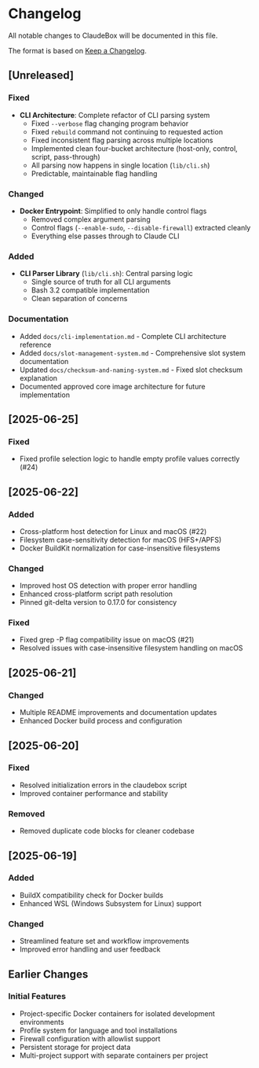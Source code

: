 # Changelog

All notable changes to ClaudeBox will be documented in this file.

The format is based on [Keep a Changelog](https://keepachangelog.com/en/1.0.0/).

## [Unreleased]

### Fixed
- **CLI Architecture**: Complete refactor of CLI parsing system
  - Fixed `--verbose` flag changing program behavior
  - Fixed `rebuild` command not continuing to requested action
  - Fixed inconsistent flag parsing across multiple locations
  - Implemented clean four-bucket architecture (host-only, control, script, pass-through)
  - All parsing now happens in single location (`lib/cli.sh`)
  - Predictable, maintainable flag handling

### Changed
- **Docker Entrypoint**: Simplified to only handle control flags
  - Removed complex argument parsing
  - Control flags (`--enable-sudo`, `--disable-firewall`) extracted cleanly
  - Everything else passes through to Claude CLI

### Added
- **CLI Parser Library** (`lib/cli.sh`): Central parsing logic
  - Single source of truth for all CLI arguments
  - Bash 3.2 compatible implementation
  - Clean separation of concerns
  
### Documentation
- Added `docs/cli-implementation.md` - Complete CLI architecture reference
- Added `docs/slot-management-system.md` - Comprehensive slot system documentation
- Updated `docs/checksum-and-naming-system.md` - Fixed slot checksum explanation
- Documented approved core image architecture for future implementation

## [2025-06-25]

### Fixed
- Fixed profile selection logic to handle empty profile values correctly (#24)

## [2025-06-22]

### Added
- Cross-platform host detection for Linux and macOS (#22)
- Filesystem case-sensitivity detection for macOS (HFS+/APFS)
- Docker BuildKit normalization for case-insensitive filesystems

### Changed
- Improved host OS detection with proper error handling
- Enhanced cross-platform script path resolution
- Pinned git-delta version to 0.17.0 for consistency

### Fixed
- Fixed grep -P flag compatibility issue on macOS (#21)
- Resolved issues with case-insensitive filesystem handling on macOS

## [2025-06-21]

### Changed
- Multiple README improvements and documentation updates
- Enhanced Docker build process and configuration

## [2025-06-20]

### Fixed
- Resolved initialization errors in the claudebox script
- Improved container performance and stability

### Removed
- Removed duplicate code blocks for cleaner codebase

## [2025-06-19]

### Added
- BuildX compatibility check for Docker builds
- Enhanced WSL (Windows Subsystem for Linux) support

### Changed
- Streamlined feature set and workflow improvements
- Improved error handling and user feedback

## Earlier Changes

### Initial Features
- Project-specific Docker containers for isolated development environments
- Profile system for language and tool installations
- Firewall configuration with allowlist support
- Persistent storage for project data
- Multi-project support with separate containers per project
